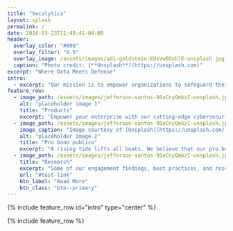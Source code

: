 ```yaml
---
title: "Secalytica"
layout: splash
permalink: /
date: 2016-03-23T11:48:41-04:00
header:
  overlay_color: "#000"
  overlay_filter: "0.5"
  overlay_image: /assets/images/adi-goldstein-EUsVwEOsblE-unsplash.jpg
  caption: "Photo credit: [**Unsplash**](https://unsplash.com)"
excerpt: "Where Data Meets Defense"
intro:
  - excerpt: "Our mission is to empower organizations to safeguard their digital assets and infrastructure by harnessing the power of data-driven security analytics. We're dedicated to providing cutting-edge solutions that enable our clients to stay one step ahead of cyber threats and vulnerabilities. With a relentless commitment to innovation and a deep understanding of the evolving threat landscape, we strive to be the trusted partner that helps our clients defend their data and maintain the integrity of their operations. 'Where data meets defense' is not just a tagline; it's our purpose, as we work tirelessly to protect what matters most to our clients in an increasingly interconnected world."
feature_row:
  - image_path: /assets/images/jefferson-santos-9SoCnyQmkzI-unsplash.jpg
    alt: "placeholder image 1"
    title: "Products"
    excerpt: 'Empower your enterprise with our cutting-edge cybersecurity products. We watch your digital infrastructure, help protect you against cyber threats, and ensure unmatched protection for your critical business assets.'
  - image_path: /assets/images/jefferson-santos-9SoCnyQmkzI-unsplash.jpg
    image_caption: "Image courtesy of [Unsplash](https://unsplash.com/)"
    alt: "placeholder image 2"
    title: "Pro bono publico"
    excerpt: "A rising tide lifts all boats. We believe that our pro bono consulting enhances online safety and security for all."
  - image_path: /assets/images/jefferson-santos-9SoCnyQmkzI-unsplash.jpg
    title: "Research"
    excerpt: "Some of our engagement findings, best practices, and research topics."
    url: "#test-link"
    btn_label: "Read More"
    btn_class: "btn--primary"
---
```


{% include feature_row id="intro" type="center" %}

{% include feature_row %}

